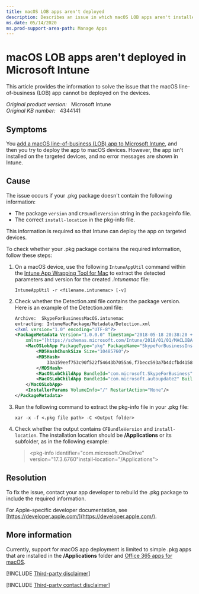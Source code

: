 ```yaml
---
title: macOS LOB apps aren't deployed
description: Describes an issue in which macOS LOB apps aren't installed on targeted devices and no error messages are shown in Intune.
ms.date: 05/14/2020
ms.prod-support-area-path: Manage Apps
---
```

# macOS LOB apps aren't deployed in Microsoft Intune

This article provides the information to solve the issue that the macOS line-of-business (LOB) app cannot be deployed on the devices.

_Original product version:_ &nbsp; Microsoft Intune  
_Original KB number:_ &nbsp; 4344141

## Symptoms

You [add a macOS line-of-business (LOB) app to Microsoft Intune](/mem/intune/apps/lob-apps-macos), and then you try to deploy the app to macOS devices. However, the app isn't installed on the targeted devices, and no error messages are shown in Intune.

## Cause

The issue occurs if your .pkg package doesn't contain the following information:

- The package `version` and `CFBundleVersion` string in the packageinfo file.
- The correct `install-location` in the pkg-info file.

This information is required so that Intune can deploy the app on targeted devices.

To check whether your .pkg package contains the required information, follow these steps:

1. On a macOS device, use the following `IntuneAppUtil` command within the [Intune App Wrapping Tool for Mac](https://github.com/msintuneappsdk/intune-app-wrapping-tool-mac) to extract the detected parameters and version for the created *.intunemac* file:

    `IntuneAppUtil -r <filename.intunemac> [-v]`

2. Check whether the Detection.xml file contains the package version. Here is an example of the Detection.xml file:

    ```xml
    Archive:  SkypeForBusinessMacOS.intunemac
    extracting: IntuneMacPackage/Metadata/Detection.xml
    <?xml version="1.0" encoding="UTF-8"?>
    <PackageMetadata Version="1.0.0.0" TimeStamp="2018-05-18 20:38:20 +0000" MacOSX="10.13.4"
        xmlns="[https://schemas.microsoft.com/Intune/2018/01/01/MACLOBAPP](https://schemas.microsoft.com/Intune/2018/01/01/MACLOBAPP)">
        <MacOSLobApp PackageType="pkg" PackageName="SkypeForBusinessInstaller-16.17.0.65.pkg" BundleId="com.microsoft.package.Microsoft_AutoUpdate.app" BuildNumber="3.8.16112200">
            <MD5HashChunkSize Size="10485760"/>
            <MD5Hash>
                33a159eef753c90f522f54643b7055a6,f7becc593a7b4dcfbd41586789183211,aaa086b4eb85628356d2df1e7a81802b,445de9a759211d80eb548edaf081eb8e
            </MD5Hash>
            <MacOSLobChildApp BundleId="com.microsoft.SkypeForBusiness" BuildNumber="16.17.65"/>
            <MacOSLobChildApp BundleId="com.microsoft.autoupdate2" BuildNumber="3.8.1" VersionNumber="3.8.1"/>
        </MacOSLobApp>
        <InstallerParams VolumeInfo="/" RestartAction="None"/>
    </PackageMetadata>
    ```

3. Run the following command to extract the pkg-info file in your .pkg file:

    `xar -x -f <.pkg file path> -C <Output folder>`

4. Check whether the output contains `CFBundleVersion` and `install-location`. The installation location should be **/Applications** or its subfolder, as in the following example:

    > <pkg-info identifier="com.microsoft.OneDrive" version="17.3.6760"install-location="/Applications">  
    > <bundle path="./OneDrive.app" id="com.microsoft.OneDrive" CFBundleShortVersionString="17.3.6760" CFBundleVersion="6760.105"/>

## Resolution

To fix the issue, contact your app developer to rebuild the .pkg package to include the required information.

For Apple-specific developer documentation, see [https://developer.apple.com/](https://developer.apple.com/).

## More information

Currently, support for macOS app deployment is limited to simple .pkg apps that are installed in the **/Applications** folder and [Office 365 apps for macOS](/mem/intune/apps/apps-add-office365-macOS).

[!INCLUDE [Third-party disclaimer](../includes/third-party-disclaimer.md)]

[!INCLUDE [Third-party contact disclaimer](../includes/third-party-contact-disclaimer.md)]
